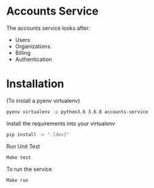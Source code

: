 # Accounts Service

The accounts service looks after:
- Users
- Organizations
- Billing
- Authentication

# Installation
(To install a pyenv virtualenv)
```bash
pyenv virtualenv -p python3.6 3.6.8 accounts-service
```

Install the requirements into your virtualenv
```bash
pip install -e ".[dev]"
```

Run Unit Test
```bash
Make test
```

To run the service
```bash
Make run
```
